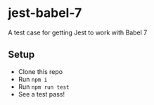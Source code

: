 # jest-babel-7
A test case for getting Jest to work with Babel 7

## Setup
- Clone this repo
- Run `npm i`
- Run `npm run test`
- See a test pass!
